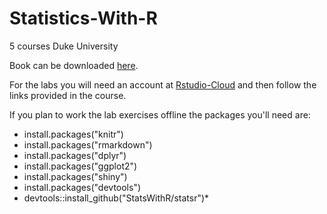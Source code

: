 # Statistics-With-R

5 courses Duke University

Book can be downloaded [here](https://leanpub.com/openintro-statistics).

For the labs you will need an account at [Rstudio-Cloud](https://rstudio.cloud/) 
and then follow the links provided in the course.

If you plan to work the lab exercises offline the packages you'll need are:

* install.packages("knitr")
* install.packages("rmarkdown")
* install.packages("dplyr")
* install.packages("ggplot2")
* install.packages("shiny")
* install.packages("devtools")
* devtools::install_github("StatsWithR/statsr")*